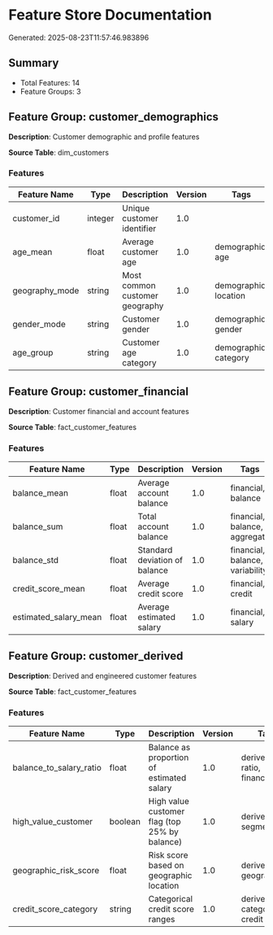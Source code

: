 # Feature Store Documentation

Generated: 2025-08-23T11:57:46.983896

## Summary

- Total Features: 14
- Feature Groups: 3

## Feature Group: customer_demographics

**Description**: Customer demographic and profile features

**Source Table**: dim_customers

### Features

| Feature Name | Type | Description | Version | Tags |
|--------------|------|-------------|---------|------|
| customer_id | integer | Unique customer identifier | 1.0 |  |
| age_mean | float | Average customer age | 1.0 | demographic, age |
| geography_mode | string | Most common customer geography | 1.0 | demographic, location |
| gender_mode | string | Customer gender | 1.0 | demographic, gender |
| age_group | string | Customer age category | 1.0 | demographic, category |

## Feature Group: customer_financial

**Description**: Customer financial and account features

**Source Table**: fact_customer_features

### Features

| Feature Name | Type | Description | Version | Tags |
|--------------|------|-------------|---------|------|
| balance_mean | float | Average account balance | 1.0 | financial, balance |
| balance_sum | float | Total account balance | 1.0 | financial, balance, aggregate |
| balance_std | float | Standard deviation of balance | 1.0 | financial, balance, variability |
| credit_score_mean | float | Average credit score | 1.0 | financial, credit |
| estimated_salary_mean | float | Average estimated salary | 1.0 | financial, salary |

## Feature Group: customer_derived

**Description**: Derived and engineered customer features

**Source Table**: fact_customer_features

### Features

| Feature Name | Type | Description | Version | Tags |
|--------------|------|-------------|---------|------|
| balance_to_salary_ratio | float | Balance as proportion of estimated salary | 1.0 | derived, ratio, financial |
| high_value_customer | boolean | High value customer flag (top 25% by balance) | 1.0 | derived, flag, segmentation |
| geographic_risk_score | float | Risk score based on geographic location | 1.0 | derived, risk, geographic |
| credit_score_category | string | Categorical credit score ranges | 1.0 | derived, category, credit |

